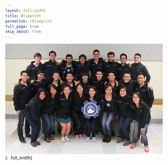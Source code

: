 ```yaml
---
layout: full_width
title: Blueprint
permalink: /blueprint
full_page: true
skip_about: true
---
```


![Blueprint](/assets/images/blueprint/calblueprint.jpg){: .full_width}
